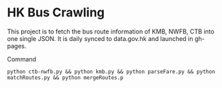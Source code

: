 # HK Bus Crawling

This project is to fetch the bus route information of KMB, NWFB, CTB into one single JSON. It is daily synced to data.gov.hk and launched in gh-pages.

Command

`python ctb-nwfb.py && python kmb.py && python parseFare.py && python matchRoutes.py && python mergeRoutes.p`
